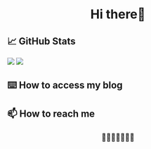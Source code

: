 
<!-- Copyright (c) 2020 Rüveyda　-->
<div align="center">
  <h1>Hi there🍵</h1>
</div>


<div align="center">

<!-- <a href="http://twitter.com/nemototea"><img height="70" alt="Twitter" src="https://raw.githubusercontent.com/iamruveyda/iamruveyda/4bfa3a8e011a2e53c2122cb484b41a0e0795ba06/svg/00t.svg" ></a>
<a href="https://github.com/nemototea"><img height="70" alt="Github" src="https://raw.githubusercontent.com/iamruveyda/iamruveyda/4bfa3a8e011a2e53c2122cb484b41a0e0795ba06/svg/00git.svg" ></a> -->
</div>


## 📈 GitHub Stats

<p float="center">
	<a href="https://github.com/anuraghazra/github-readme-stats"> <img  src="https://github-readme-stats.vercel.app/api?username=nemototea&show_icons=true&include_all_commits=true&hide=contribs,prs,issues&theme=tokyonight" /></a>
  <a href="https://github.com/anuraghazra/github-readme-stats"> <img  src="https://github-readme-stats.vercel.app/api/top-langs/?username=nemototea&layout=compact&theme=tokyonight" /></a>
 
</p>

## ⌨️ How to access my blog

<!-- <a href="https://nemotea.hatenadiary.com/" target="_blank"> <img border="0" alt="Dev" src="https://raw.githubusercontent.com/iamruveyda/iamruveyda/4bfa3a8e011a2e53c2122cb484b41a0e0795ba06/img/devto.svg" > </a> -->

## 📫 How to reach me

<!-- <a href="http://twitter.com/nemototea" target="_blank"> <img border="0" alt="Twitter" src="https://raw.githubusercontent.com/iamruveyda/iamruveyda/4bfa3a8e011a2e53c2122cb484b41a0e0795ba06/img/twitter.svg" > </a> -->

<div align="center">
  <h3>🌚🌘🌗🌝🌓🌒🌚</h3>	   
</div>
